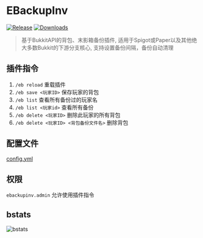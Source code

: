# EBackupInv

[![Release](https://img.shields.io/github/v/release/4o4E/EBackupInv)](https://github.com/4o4E/EBackupInv/releases/latest)
[![Downloads](https://img.shields.io/github/downloads/4o4E/EBackupInv/total)](https://github.com/4o4E/EBackupInv/releases)

> 基于BukkitAPI的背包、末影箱备份插件, 适用于Spigot或Paper以及其他绝大多数Bukkit的下游分支核心, 支持设置备份间隔，备份自动清理

## 插件指令

1. `/eb reload` 重载插件
2. `/eb save <玩家ID>` 保存玩家的背包
3. `/eb list` 查看所有备份过的玩家名
4. `/eb list <玩家id>` 查看所有备份
5. `/eb delete <玩家ID>` 删除此玩家的所有背包
6. `/eb delete <玩家ID> <背包备份文件名>` 删除背包

## 配置文件

[config.yml](src/main/resources/config.yml)

## 权限

`ebackupinv.admin` 允许使用插件指令

## bstats

![bstats](https://bstats.org/signatures/bukkit/EBackupInv.svg)
